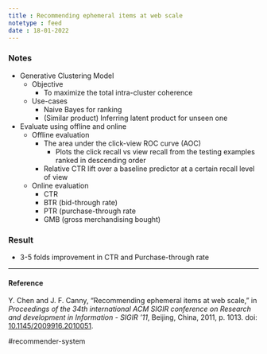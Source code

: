 ```yaml
---
title : Recommending ephemeral items at web scale
notetype : feed
date : 18-01-2022
---
```


### Notes
- Generative Clustering Model
	- Objective
		- To maximize the total intra-cluster coherence
	- Use-cases
		- Naive Bayes for ranking
		- (Similar product) Inferring latent product for unseen one
- Evaluate using offline and online
	- Offline evaluation
		- The area under the click-view ROC curve (AOC)
			- Plots the click recall vs view recall from the testing examples ranked in descending order
		- Relative CTR lift over a baseline predictor at a certain recall level of view
	- Online evaluation
		- CTR
		- BTR (bid-through rate)
		- PTR (purchase-through rate
		- GMB (gross merchandising bought)

### Result
- 3-5 folds improvement in CTR and Purchase-through rate

---

#### Reference

Y. Chen and J. F. Canny, “Recommending ephemeral items at web scale,” in _Proceedings of the 34th international ACM SIGIR conference on Research and development in Information - SIGIR ’11_, Beijing, China, 2011, p. 1013. doi: [10.1145/2009916.2010051](https://doi.org/10.1145/2009916.2010051).


#recommender-system